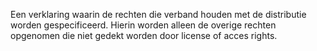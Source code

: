 Een verklaring waarin de rechten die verband houden met de distributie worden gespecificeerd. Hierin worden alleen de overige rechten opgenomen die niet gedekt worden door license of acces rights.
